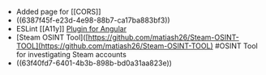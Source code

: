 - Added page for [[CORS]]
- ((6387f45f-e23d-4e98-88b7-ca17ba883bf3))
- ESLint [[A11y]] [Plugin for Angular](https://www.npmjs.com/package/eslint-plugin-lit-a11y)
- [Steam OSINT Tool]([https://github.com/matiash26/Steam-OSINT-TOOL](https://github.com/matiash26/Steam-OSINT-TOOL) #OSINT Tool for investigating Steam accounts
- ((63f40fd7-6401-4b3b-898b-bd0a31aa823e))